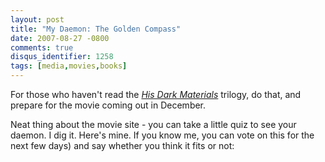 ```yaml
---
layout: post
title: "My Daemon: The Golden Compass"
date: 2007-08-27 -0800
comments: true
disqus_identifier: 1258
tags: [media,movies,books]
---
```

For those who haven't read the [*His Dark
Materials*](http://www.amazon.com/gp/product/0440238609?ie=UTF8&tag=mhsvortex&linkCode=as2&camp=1789&creative=9325&creativeASIN=0440238609)
trilogy, do that, and prepare for the movie coming out in December.

Neat thing about the movie site - you can take a little quiz to see your
daemon. I dig it. Here's mine. If you know me, you can vote on this for
the next few days) and say whether you think it fits or not:

